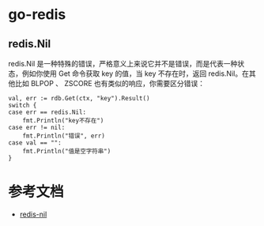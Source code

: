 # go-redis

## redis.Nil

redis.Nil 是一种特殊的错误，严格意义上来说它并不是错误，而是代表一种状态，例如你使用 Get 命令获取 key 的值，当 key 不存在时，返回 redis.Nil。在其他比如 BLPOP 、 ZSCORE 也有类似的响应，你需要区分错误：
```
val, err := rdb.Get(ctx, "key").Result()
switch {
case err == redis.Nil:
	fmt.Println("key不存在")
case err != nil:
	fmt.Println("错误", err)
case val == "":
	fmt.Println("值是空字符串")
}
```

# 参考文档

- [redis-nil](https://redis.uptrace.dev/zh/guide/go-redis.html#redis-nil)
